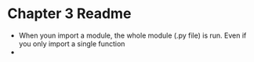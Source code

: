 # Chapter 3 Readme

- When youn import a module, the whole module (.py file) is run. Even if you only import a single function
- 